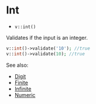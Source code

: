 # Int

- `v::int()`

Validates if the input is an integer.

```php
v::int()->validate('10'); //true
v::int()->validate(10); //true
```

See also:

  * [Digit](Digit.md)
  * [Finite](Finite.md)
  * [Infinite](Infinite.md)
  * [Numeric](Numeric.md)
